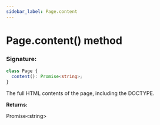 ```yaml
---
sidebar_label: Page.content
---
```


# Page.content() method

### Signature:

```typescript
class Page {
  content(): Promise<string>;
}
```

The full HTML contents of the page, including the DOCTYPE.

**Returns:**

Promise&lt;string&gt;
